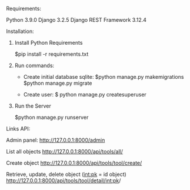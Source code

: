 Requirements:

  Python 3.9.0
  Django 3.2.5
  Django REST Framework 3.12.4


Installation:

1) Install Python Requirements
   
   $pip install -r requirements.txt
   
2) Run commands:

   - Create initial database sqlite:
     $python manage.py makemigrations
     $python manage.py migrate
    
    - Create user:
    $ python manage.py createsuperuser
   
3) Run the Server

   $python manage.py runserver
   
   
Links API:

Admin panel:
  http://127.0.0.1:8000/admin

List all objects
  http://127.0.0.1:8000/api/tools/all/

Create object
  http://127.0.0.1:8000/api/tools/tool/create/

Retrieve, update, delete object (<int:pk> = id object)
  http://127.0.0.1:8000/api/tools/tool/detail/<int:pk>/

